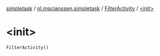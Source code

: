 [simpletask](../../index.md) / [nl.mpcjanssen.simpletask](../index.md) / [FilterActivity](index.md) / [&lt;init&gt;](.)

# &lt;init&gt;

`FilterActivity()`